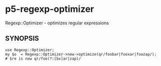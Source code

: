 p5-regexp-optimizer
===================

Regexp::Optimizer - optimizes regular expressions

SYNOPSIS
--------

    use Regexp::Optimizer;
    my $o  = Regexp::Optimizer->new->optimize(qr/foobar|fooxar|foozap/);
    # $re is now qr/foo(?:[bx]ar|zap)/
